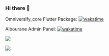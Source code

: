 ### Hi there 👋

<!--
**phaylali/phaylali** is a ✨ _special_ ✨ repository because its `README.md` (this file) appears on your GitHub profile.

Here are some ideas to get you started:

- 🔭 I’m currently working on ...
- 🌱 I’m currently learning ...
- 👯 I’m looking to collaborate on ...
- 🤔 I’m looking for help with ...
- 💬 Ask me about ...
- 📫 How to reach me: ...
- 😄 Pronouns: ...
- ⚡ Fun fact: ...
-->

Omniversify_core Flutter Package:
<a href="https://wakatime.com/badge/user/8f91b807-e495-40b9-8b28-f3994fd08e48/project/ce0882f3-403a-4245-89d3-77d7ad769c8a"><img src="https://wakatime.com/badge/user/8f91b807-e495-40b9-8b28-f3994fd08e48/project/ce0882f3-403a-4245-89d3-77d7ad769c8a.svg" alt="wakatime"></a>

Albourane Admin Panel:
<a href="https://wakatime.com/badge/user/8f91b807-e495-40b9-8b28-f3994fd08e48/project/a04ef6fb-256a-40fb-b2e4-548c0c6d0e55"><img src="https://wakatime.com/badge/user/8f91b807-e495-40b9-8b28-f3994fd08e48/project/a04ef6fb-256a-40fb-b2e4-548c0c6d0e55.svg" alt="wakatime"></a>

<img src="https://wakatime.com/share/@phaylali/c07a8c49-9232-42fb-9609-f0b5abab9666.svg"></img>

<img src="https://wakatime.com/share/@phaylali/c686f429-d05f-44d5-bfba-164abd871cb4.svg"></img>
